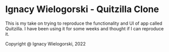 # Ignacy Wielogorski - Quitzilla Clone

This is my take on trying to reproduce the functionality and UI of app called Quitzilla. I have been using it for some weeks and thought if I can reproduce it.

Copyright @ Ignacy Wielogorski, 2022
